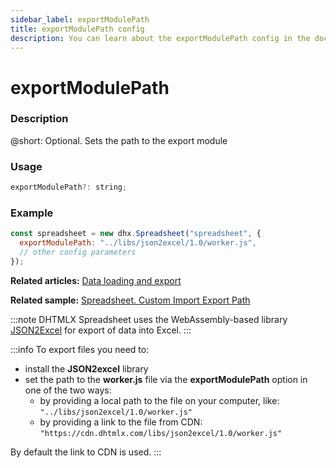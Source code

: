 ```yaml
---
sidebar_label: exportModulePath
title: exportModulePath config
description: You can learn about the exportModulePath config in the documentation of the DHTMLX JavaScript Spreadsheet library. Browse developer guides and API reference, try out code examples and live demos, and download a free 30-day evaluation version of DHTMLX Spreadsheet.
---
```


# exportModulePath

### Description

@short: Optional. Sets the path to the export module

### Usage

~~~jsx
exportModulePath?: string;
~~~

### Example

~~~jsx {2}
const spreadsheet = new dhx.Spreadsheet("spreadsheet", {
  exportModulePath: "../libs/json2excel/1.0/worker.js",
  // other config parameters
});
~~~

**Related articles:** [Data loading and export](loading_data.md#exporting-data)

**Related sample:** [Spreadsheet. Custom Import Export Path](https://snippet.dhtmlx.com/wykwzfhm)

:::note 
DHTMLX Spreadsheet uses the WebAssembly-based library [JSON2Excel](https://github.com/dhtmlx/json2excel) for export of data into Excel.
:::

:::info
To export files you need to:

- install the **JSON2excel** library
- set the path to the **worker.js** file via the **exportModulePath** option in one of the two ways:
  - by providing a local path to the file on your computer, like: `"../libs/json2excel/1.0/worker.js"`
  - by providing a link to the file from CDN: `"https://cdn.dhtmlx.com/libs/json2excel/1.0/worker.js"`

By default the link to CDN is used.
:::